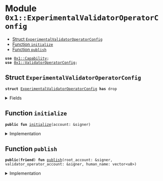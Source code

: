 
<a name="0x1_ExperimentalValidatorOperatorConfig"></a>

# Module `0x1::ExperimentalValidatorOperatorConfig`



-  [Struct `ExperimentalValidatorOperatorConfig`](#0x1_ExperimentalValidatorOperatorConfig_ExperimentalValidatorOperatorConfig)
-  [Function `initialize`](#0x1_ExperimentalValidatorOperatorConfig_initialize)
-  [Function `publish`](#0x1_ExperimentalValidatorOperatorConfig_publish)


<pre><code><b>use</b> <a href="../../../../../../../experimental/releases/artifacts/current/build/MoveStdlib/docs/Capability.md#0x1_Capability">0x1::Capability</a>;
<b>use</b> <a href="ValidatorOperatorConfig.md#0x1_ValidatorOperatorConfig">0x1::ValidatorOperatorConfig</a>;
</code></pre>



<a name="0x1_ExperimentalValidatorOperatorConfig_ExperimentalValidatorOperatorConfig"></a>

## Struct `ExperimentalValidatorOperatorConfig`



<pre><code><b>struct</b> <a href="ExperimentalValidatorOperatorConfig.md#0x1_ExperimentalValidatorOperatorConfig">ExperimentalValidatorOperatorConfig</a> <b>has</b> drop
</code></pre>



<details>
<summary>Fields</summary>


<dl>
<dt>
<code>dummy_field: bool</code>
</dt>
<dd>

</dd>
</dl>


</details>

<a name="0x1_ExperimentalValidatorOperatorConfig_initialize"></a>

## Function `initialize`



<pre><code><b>public</b> <b>fun</b> <a href="ExperimentalValidatorOperatorConfig.md#0x1_ExperimentalValidatorOperatorConfig_initialize">initialize</a>(account: &signer)
</code></pre>



<details>
<summary>Implementation</summary>


<pre><code><b>public</b> <b>fun</b> <a href="ExperimentalValidatorOperatorConfig.md#0x1_ExperimentalValidatorOperatorConfig_initialize">initialize</a>(account: &signer) {
    <a href="ValidatorOperatorConfig.md#0x1_ValidatorOperatorConfig_initialize">ValidatorOperatorConfig::initialize</a>&lt;<a href="ExperimentalValidatorOperatorConfig.md#0x1_ExperimentalValidatorOperatorConfig">ExperimentalValidatorOperatorConfig</a>&gt;(account);
    <a href="../../../../../../../experimental/releases/artifacts/current/build/MoveStdlib/docs/Capability.md#0x1_Capability_create">Capability::create</a>(account, &<a href="ExperimentalValidatorOperatorConfig.md#0x1_ExperimentalValidatorOperatorConfig">ExperimentalValidatorOperatorConfig</a>{});
}
</code></pre>



</details>

<a name="0x1_ExperimentalValidatorOperatorConfig_publish"></a>

## Function `publish`



<pre><code><b>public</b>(<b>friend</b>) <b>fun</b> <a href="ExperimentalValidatorOperatorConfig.md#0x1_ExperimentalValidatorOperatorConfig_publish">publish</a>(root_account: &signer, validator_operator_account: &signer, human_name: vector&lt;u8&gt;)
</code></pre>



<details>
<summary>Implementation</summary>


<pre><code><b>public</b>(<b>friend</b>) <b>fun</b> <a href="ExperimentalValidatorOperatorConfig.md#0x1_ExperimentalValidatorOperatorConfig_publish">publish</a>(
    root_account: &signer,
    validator_operator_account: &signer,
    human_name: vector&lt;u8&gt;,
) {
    <a href="ValidatorOperatorConfig.md#0x1_ValidatorOperatorConfig_publish">ValidatorOperatorConfig::publish</a>(
        validator_operator_account,
        human_name,
        <a href="../../../../../../../experimental/releases/artifacts/current/build/MoveStdlib/docs/Capability.md#0x1_Capability_acquire">Capability::acquire</a>(root_account, &<a href="ExperimentalValidatorOperatorConfig.md#0x1_ExperimentalValidatorOperatorConfig">ExperimentalValidatorOperatorConfig</a>{})
    );
}
</code></pre>



</details>

